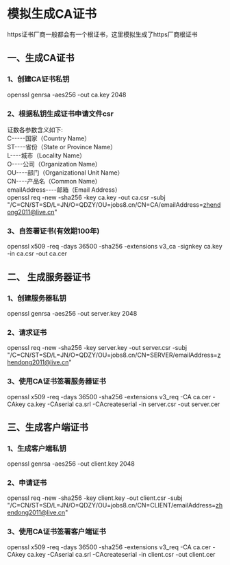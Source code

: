 # 模拟生成CA证书
https证书厂商一般都会有一个根证书，这里模拟生成了https厂商根证书

## 一、生成CA证书
### 1、创建CA证书私钥 </br>
openssl genrsa -aes256 -out ca.key 2048 </br>
### 2、根据私钥生成证书申请文件csr
证数各参数含义如下: </br>
C-----国家（Country Name）  </br>
ST----省份（State or Province Name） </br>
L----城市（Locality Name）  </br>
O----公司（Organization Name） </br>
OU----部门（Organizational Unit Name） </br>
CN----产品名（Common Name） </br>
emailAddress----邮箱（Email Address）</br>
openssl req -new -sha256 -key ca.key -out ca.csr -subj "/C=CN/ST=SD/L=JN/O=QDZY/OU=jobs8.cn/CN=CA/emailAddress=zhendong2011@live.cn" </br>
### 3、自签署证书(有效期100年)
openssl x509 -req -days 36500 -sha256 -extensions v3_ca -signkey ca.key -in ca.csr -out ca.cer </br>


## 二、 生成服务器证书
### 1、创建服务器私钥 
openssl genrsa -aes256 -out server.key 2048
### 2、请求证书
openssl req -new -sha256 -key server.key -out server.csr -subj "/C=CN/ST=SD/L=JN/O=QDZY/OU=jobs8.cn/CN=SERVER/emailAddress=zhendong2011@live.cn"
### 3、使用CA证书签署服务器证书
openssl x509 -req -days 36500 -sha256 -extensions v3_req  -CA  ca.cer -CAkey ca.key  -CAserial ca.srl  -CAcreateserial -in server.csr -out server.cer


## 三、生成客户端证书
### 1、生成客户端私钥
openssl genrsa -aes256 -out client.key 2048
### 2、申请证书
openssl req -new -sha256 -key client.key  -out client.csr -subj "/C=CN/ST=SD/L=JN/O=QDZY/OU=jobs8.cn/CN=CLIENT/emailAddress=zhendong2011@live.cn"
### 3、使用CA证书签署客户端证书
openssl x509 -req -days 36500 -sha256 -extensions v3_req  -CA  ca.cer -CAkey ca.key  -CAserial ca.srl  -CAcreateserial -in client.csr -out client.cer
